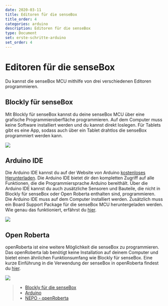 ```yaml
---
date: 2020-03-11
title: Editoren für die senseBox
title_order: 4
categories: arduino
description: Editoren für die senseBox
type: Document
set: erste-schritte-arduino
set_order: 4
---
```


# Editoren für die senseBox

Du kannst die senseBox MCU mithilfe von drei verschiedenen Editoren programmieren.

## Blockly für senseBox

Mit Blockly für senseBox kannst du deine senseBox MCU über eine grafische Programmieroberfläche programmieren. Auf dem Computer muss keine Software installiert werden und du kannst direkt loslegen. Für Tablets gibt es eine App, sodass auch über ein Tablet drahtlos die senseBox programmiert werden kann.

![](/img/arduino-bilder/editoren/blockly.png)

## Arduino IDE

Die Arduino IDE kannst du auf der Website von Arduino [kostenloses Herunterladen](https://arduino.cc/downloads). Die Arduino IDE bietet dir den kompletten Zugriff auf alle Funktionen, die die Programmiersprache Arduino bereithält. Über die Arduino IDE kannst du auch zusätzliche Sensoren und Bauteile, die nicht in Blockly für senseBox oder Open Roberta enthalten sind, programmieren. Die Arduino IDE muss auf dem Computer installiert werden. Zusätzlich muss ein Board Support Package für die senseBox MCU heruntergeladen werden. Wie genau das funktioniert, erfährst du [hier](/docs/editors/arduino/installation-bsp.mdx).

![](/img/arduino-bilder/editoren/arduino-overview.png)

## Open Roberta

openRoberta ist eine weitere Möglichkeit die senseBox zu programmieren. Das openRoberta lab benötigt keine Installation auf deinem Computer und bietet einen ähnlichen Funktionsumfang wie Blockly für senseBox. Eine kurze Einführung in die Verwendung der senseBox in openRoberta findest du [hier](/docs/misc/openRoberta.md).

![](/img/arduino-bilder/editoren/nepo.png)

> - [Blockly für die senseBox](https://blockly.sensebox.de/)
> - [Arduino](https://www.arduino.cc/)
> - [NEPO - openRoberta](https://lab.open-roberta.org/)
